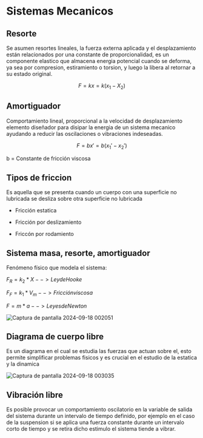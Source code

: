 # Sistemas Mecanicos
## Resorte
Se asumen resortes lineales, la fuerza externa aplicada y el desplazamiento están relacionados por una constante de proporcionalidad, es un componente elastico que almacena energia potencial cuando se deforma, ya sea por compresion, estiramiento o torsion, y luego la libera al retornar a su estado original.

$$ F = kx = k(x_{1} - X_{2}) $$

## Amortiguador
Comportamiento lineal, proporcional a la velocidad de desplazamiento elemento diseñador para disipar la energia de un sistema mecanico ayudando a reducir las oscilaciones o vibraciones indeseadas.

$$ F = bx' = b(x_{1}' - x_{2}') $$

b = Constante de fricción viscosa

## Tipos de friccion 
Es aquella que se presenta cuando un cuerpo con una superficie no lubricada se desliza sobre otra superficie no lubricada

- Fricción estatica

- Fricción por deslizamiento

- Friccón por rodamiento

## Sistema masa, resorte, amortiguador
Fenómeno físico que modela el sistema:

$F_{R} = k_{2} * X --> Ley de Hooke$

$F_{F} = k_{1} * V_{m} --> Fricción viscosa$

$F = m * a --> Leyes de Newton$

![Captura de pantalla 2024-09-18 002051](https://github.com/user-attachments/assets/a776c23b-8b11-439d-ab1c-3a530646ce1d)

## Diagrama de cuerpo libre
Es un diagrama en el cual se estudia las fuerzas que actuan sobre el, esto permite simplificar problemas fisicos y es crucial en el estudio de la estatica y la dinamica

![Captura de pantalla 2024-09-18 003035](https://github.com/user-attachments/assets/b2e0302b-e8fa-4a45-a797-2e0f6d824ab8)

## Vibración libre

Es posible provocar un comportamiento oscilatorio en la variable de salida del sistema durante un intervalo de tiempo definido, por ejemplo en el caso de la suspension si se aplica una fuerza constante durante un intervalo corto de tiempo y se retira dicho estimulo el sistema tiende a vibrar.

